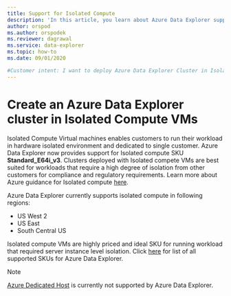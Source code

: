 ```yaml
---
title: Support for Isolated Compute
description: 'In this article, you learn about Azure Data Explorer support for Isolated Compute.'
author: orspod
ms.author: orspodek
ms.reviewer: dagrawal
ms.service: data-explorer
ms.topic: how-to
ms.date: 09/01/2020

#Customer intent: I want to deploy Azure Data Explorer Cluster in Isolated Compute SKUs.
---
```


# Create an Azure Data Explorer cluster in Isolated Compute VMs
       
Isolated Compute Virtual machines enables customers to run their workload in hardware isolated environment and dedicated to single customer. Azure Data Explorer now provides support for Isolated compute SKU **Standard_E64i_v3**. Clusters deployed with Isolated compete VMs are best suited for workloads that require a high degree of isolation from other customers for compliance and regulatory requirements. Learn more about Azure guidance for Isolated compute [here](https://docs.microsoft.com/azure/azure-government/azure-secure-isolation-guidance#compute-isolation).

Azure Data Explorer currently supports isolated compute in following regions:
- US West 2
- US East
- South Central US

Isolated compute VMs are highly priced and ideal SKU for running workload that required server instance level isolation. Click [here](https://docs.microsoft.com/azure/data-explorer/manage-cluster-choose-sku) for list of all supported SKUs for Azure Data Explorer.

> [!NOTE]
> [Azure Dedicated Host](https://azure.microsoft.com/services/virtual-machines/dedicated-host/) is currently not supported by Azure Data Explorer. 